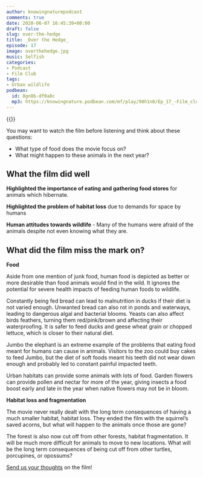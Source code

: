 ```yaml
---
author: knowingnaturepodcast
comments: true
date: 2020-06-07 16:45:39+00:00
draft: false
slug: over-the-hedge
title: _Over the Hedge_
episode: 17
image: overthehedge.jpg
music: Selfish
categories:
- Podcast
- Film Club
tags:
- Urban wildlife
podbean:
  id: 8gn8b-df0a8c
  mp3: https://knowingnature.podbean.com/mf/play/98h1n0/Ep_17_-Film_club-_Over_the_hedge_bkg7p.mp3
---
```


{{<film director="Tim Johnson, Karey Kirkpatrick"
        starring="Bruce Willis(voice), Garry Shandling(voice), Steve Carell(voice)"
        thumb="overthehedge_cover.png"
        release-date="1984-03-11"
        runtime="1h23m"
        rating="G"
        imdb-link="https://www.imdb.com/title/tt0327084/">}}


You may want to watch the film before listening and think about these
questions:

  * What type of food does the movie focus on?
  * What might happen to these animals in the next year?

## What the film did well

**Highlighted the importance of eating and gathering food stores** for animals
which hibernate.

**Highlighted the problem of habitat loss** due to demands for space by humans

**Human attitudes towards wildlife** \- Many of the humans were afraid of the
animals despite not even knowing what they are.

## What did the film miss the mark on?

**Food**

Aside from one mention of junk food, human food is depicted as better or more
desirable than food animals would find in the wild. It ignores the potential
for severe health impacts of feeding human foods to wildlife.

Constantly being fed bread can lead to malnutrition in ducks if their diet is
not varied enough. Unwanted bread can also rot in ponds and waterways, leading
to dangerous algal and bacterial blooms. Yeasts can also affect birds
feathers, turning them red/pink/brown and affecting their waterproofing. It is
safer to feed ducks and geese wheat grain or chopped lettuce, which is closer
to their natural diet.

Jumbo the elephant is an extreme example of the problems that eating food
meant for humans can cause in animals. Visitors to the zoo could buy cakes to
feed Jumbo, but the diet of soft foods meant his teeth did not wear down
enough and probably led to constant painful impacted teeth.

Urban habitats can provide some animals with lots of food. Garden flowers can
provide pollen and nectar for more of the year, giving insects a food boost
early and late in the year when native flowers may not be in bloom.

**Habitat loss and fragmentation**

The movie never really dealt with the long term consequences of having a much
smaller habitat, habitat loss. They ended the film with the squirrel’s saved
acorns, but what will happen to the animals once those are gone?

The forest is also now cut off from other forests, habitat fragmentation. It
will be much more difficult for animals to move to new locations. What will be
the long term consequences of being cut off from other turtles, porcupines, or
opossums?

[Send us your thoughts](/about) on the film!
